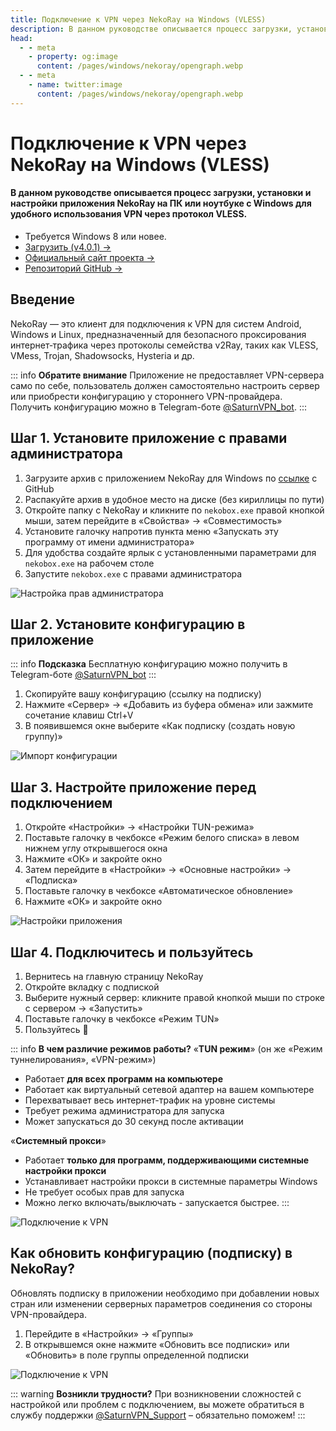 ```yaml
---
title: Подключение к VPN через NekoRay на Windows (VLESS)
description: В данном руководстве описывается процесс загрузки, установки и настройки приложения NekoRay на ПК или ноутбуке с Windows для удобного использования VPN через протокол VLESS.
head:
  - - meta
    - property: og:image
      content: /pages/windows/nekoray/opengraph.webp
  - - meta
    - name: twitter:image
      content: /pages/windows/nekoray/opengraph.webp
---
```


# Подключение к VPN через NekoRay на Windows (VLESS)

#### В данном руководстве описывается процесс загрузки, установки и настройки приложения NekoRay на ПК или ноутбуке с Windows для удобного использования VPN через протокол VLESS.

* Требуется Windows 8 или новее.
* [Загрузить (v4.0.1) →](https://github.com/MatsuriDayo/nekoray/releases/download/4.0.1/nekoray-4.0.1-2024-12-12-windows64.zip)
* [Официальный сайт проекта →](https://en.nekoray.org/)
* [Репозиторий GitHub →](https://github.com/MatsuriDayo/nekoray)


## Введение

NekoRay — это клиент для подключения к VPN для систем Android, Windows и Linux, предназначенный для безопасного проксирования интернет‑трафика через протоколы семейства v2Ray, таких как VLESS, VMess, Trojan, Shadowsocks, Hysteria и др.

::: info **Обратите внимание** 
Приложение не предоставляет VPN-сервера само по себе, пользователь должен самостоятельно настроить сервер или приобрести конфигурацию у стороннего VPN-провайдера. Получить конфигурацию можно в Telegram-боте [@SaturnVPN_bot](https://t.me/SaturnVPN_bot?start=docs).
:::

## Шаг 1. Установите приложение с правами администратора

1. Загрузите архив с приложением NekoRay для Windows по [ссылке](https://github.com/MatsuriDayo/nekoray/releases/download/4.0.1/nekoray-4.0.1-2024-12-12-windows64.zip) с GitHub
2. Распакуйте архив в удобное место на диске (без кириллицы по пути)
3. Откройте папку с NekoRay и кликните по `nekobox.exe` правой кнопкой мыши, затем перейдите в «Свойства» → «Совместимость»
4. Установите галочку напротив пункта меню «Запускать эту программу от имени администратора»
5. Для удобства создайте ярлык с установленными параметрами для `nekobox.exe` на рабочем столе
6. Запустите `nekobox.exe` с правами администратора

![Настройка прав администратора](/pages/windows/nekoray/1.webp)

## Шаг 2. Установите конфигурацию в приложение

::: info **Подсказка** 
Бесплатную конфигурацию можно получить в Telegram-боте [@SaturnVPN_bot](https://t.me/SaturnVPN_bot?start=docs)
:::

1. Скопируйте вашу конфигурацию (ссылку на подписку)
2. Нажмите «Сервер» → «Добавить из буфера обмена» или зажмите сочетание клавиш Ctrl+V
3. В появившемся окне выберите «Как подписку (создать новую группу)»

![Импорт конфигурации](/pages/windows/nekoray/2.webp)

## Шаг 3. Настройте приложение перед подключением

1. Откройте «Настройки» → «Настройки TUN-режима»
2. Поставьте галочку в чекбоксе «Режим белого списка» в левом нижнем углу открывшегося окна
3. Нажмите «ОК» и закройте окно
4. Затем перейдите в «Настройки» → «Основные настройки» → «Подписка»
5. Поставьте галочку в чекбоксе «Автоматическое обновление»
6. Нажмите «ОК» и закройте окно

![Настройки приложения](/pages/windows/nekoray/3.webp)

## Шаг 4. Подключитесь и пользуйтесь

1. Вернитесь на главную страницу NekoRay
2. Откройте вкладку с подпиской
3. Выберите нужный сервер: кликните правой кнопкой мыши по строке с сервером → «Запустить»
4. Поставьте галочку в чекбоксе «Режим TUN»
5. Пользуйтесь 🙂

::: info **В чем различие режимов работы?**
«**TUN режим**» (он же «Режим туннелирования», «VPN-режим»)
* Работает **для всех программ на компьютере**
* Работает как виртуальный сетевой адаптер на вашем компьютере
* Перехватывает весь интернет-трафик на уровне системы
* Требует режима администратора для запуска
* Может запускаться до 30 секунд после активации

«**Системный прокси**»
* Работает **только для программ, поддерживающими системные настройки прокси**
* Устанавливает настройки прокси в системные параметры Windows
* Не требует особых прав для запуска
* Можно легко включать/выключать - запускается быстрее.
:::

![Подключение к VPN](/pages/windows/nekoray/4.webp)

## Как обновить конфигурацию (подписку) в NekoRay?
Обновлять подписку в приложении необходимо при добавлении новых стран или изменении серверных параметров соединения со стороны VPN-провайдера.
1. Перейдите в «Настройки» → «Группы»
2. В открывшемся окне нажмите «Обновить все подписки» или «Обновить» в поле группы определенной подписки

![Подключение к VPN](/pages/windows/nekoray/4.webp)

::: warning **Возникли трудности?** 
При возникновении сложностей с настройкой или проблем с подключением, вы можете обратиться в службу поддержки [@SaturnVPN_Support](https://t.me/SaturnVPN_Support) – обязательно поможем!
:::